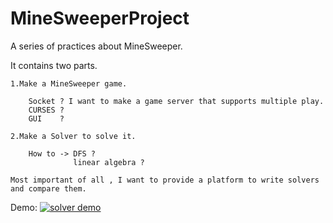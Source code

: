# MineSweeperProject
A series of practices about MineSweeper.

It contains two parts.

    1.Make a MineSweeper game.

        Socket ? I want to make a game server that supports multiple play.
        CURSES ?
        GUI    ?

    2.Make a Solver to solve it.

        How to -> DFS ?
                  linear algebra ?

    Most important of all , I want to provide a platform to write solvers and compare them.

Demo:
[![solver demo](https://i.ytimg.com/vi/K_UHqMTmWNs/hqdefault.jpg?custom=true&w=196&h=110&stc=true&jpg444=true&jpgq=90&sp=68&sigh=Wx9Jcta129mP1S3wIcIRY3z43D4)](https://www.youtube.com/embed/K_UHqMTmWNs)
